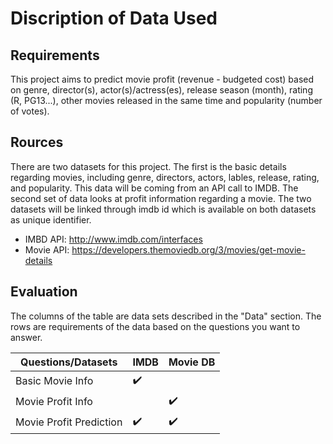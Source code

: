 # Discription of Data Used #


## Requirements ##
This project aims to predict movie profit (revenue - budgeted cost) based on genre, director(s), actor(s)/actress(es), release season (month), rating (R, PG13...), other movies released in the same time and popularity (number of votes).

## Rources ##
There are two datasets for this project. The first is the basic details regarding movies, including genre, directors, actors, lables, release, rating, and popularity. This data will be coming from an API call to IMDB. The second set of data looks at profit information regarding a movie. The two datasets will be linked through imdb id which is available on both datasets as unique identifier.

* IMBD API: http://www.imdb.com/interfaces
* Movie API: https://developers.themoviedb.org/3/movies/get-movie-details

## Evaluation ##
The columns of the table are data sets described in the "Data" section.
The rows are requirements of the data based on the questions you want to answer.

|Questions/Datasets|IMDB|Movie DB|
|---|---|---|
|Basic Movie Info|:heavy_check_mark:||
|Movie Profit Info||:heavy_check_mark:|
|Movie Profit Prediction|:heavy_check_mark:|:heavy_check_mark:|

